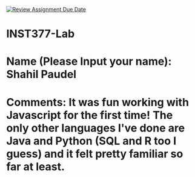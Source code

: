[![Review Assignment Due Date](https://classroom.github.com/assets/deadline-readme-button-22041afd0340ce965d47ae6ef1cefeee28c7c493a6346c4f15d667ab976d596c.svg)](https://classroom.github.com/a/_zIxYTtp)
# INST377-Lab

# Name (Please Input your name): Shahil Paudel

# Comments: It was fun working with Javascript for the first time! The only other languages I've done are Java and Python (SQL and R too I guess) and it felt pretty familiar so far at least.

